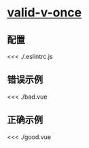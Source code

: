 
# [valid-v-once](https://eslint.vuejs.org/rules/valid-v-once.html)

## 配置

<<< ./.eslintrc.js

## 错误示例

<<< ./bad.vue

## 正确示例

<<< ./good.vue
        